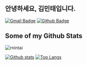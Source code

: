 ## 안녕하세요, 김민태입니다.
[![Gmail Badge](https://img.shields.io/badge/-ho46825@gmail.com-c14438?style=flat&logo=Gmail&logoColor=white&link=mailto:ho46825@gmail.com)](mailto:ho46825@gmail.com) [![Github Badge](https://img.shields.io/badge/-rnintai-grey?style=flat&logo=github&logoColor=white&link=https://github.com/rnintai/)](https://www.github.com/rnintai/) 
## Some of my Github Stats
<p align=left> <img src=https://komarev.com/ghpvc/?username=rnintai alt=rnintai /> </p>

[![Github stats](https://github-readme-stats.vercel.app/api?username=rnintai&show_icons=true&include_all_commits=true)](https://github.com/rnintai/github-readme-stats)
[![Top Langs](https://github-readme-stats.vercel.app/api/top-langs/?username=rnintai&layout=compact)](https://github.com/rnintai/github-readme-stats)
